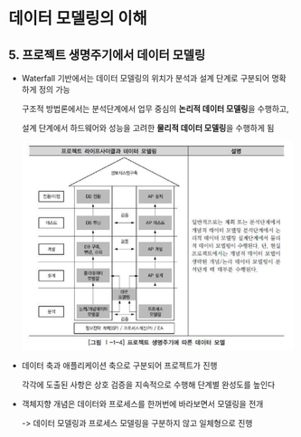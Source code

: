# 데이터 모델링의 이해

## 5. 프로젝트 생명주기에서 데이터 모델링

- Waterfall 기반에서는 데이터 모델링의 위치가 분석과 설계 단계로 구분되어 명확하게 정의 가능

  구조적 방법론에서는 분석단계에서 업무 중심의 **논리적 데이터 모델링**을 수행하고,

  설계 단계에서 하드웨어와 성능을 고려한 **물리적 데이터 모델링**을 수행하게 됨

  ![image-20200213210905932](./image/image-20200213210905932.png)

- 데이터 축과 애플리케이션 축으로 구분되어 프로젝트가 진행

  각각에 도출된 사항은 상호 검증을 지속적으로 수행해 단계별 완성도를 높인다

- 객체지향 개념은 데이터와 프로세스를 한꺼번에 바라보면서 모델링을 전개

  -> 데이터 모델링과 프로세스 모델링을 구분하지 않고 일체형으로 진행